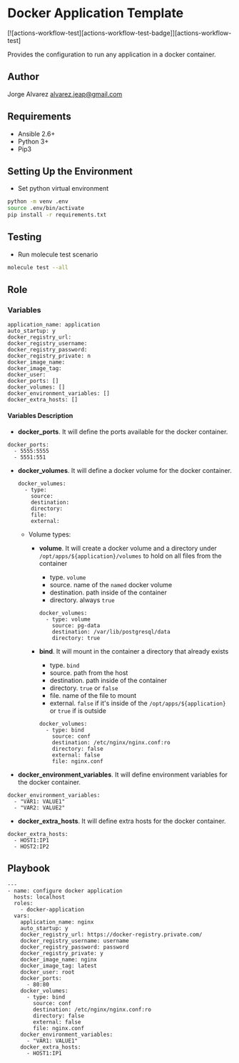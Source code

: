 # **Docker Application Template**

[![actions-workflow-test][actions-workflow-test-badge]][actions-workflow-test]

Provides the configuration to run any application in a docker container.

## **Author**

Jorge Alvarez <alvarez.jeap@gmail.com>

## **Requirements**

- Ansible 2.6+
- Python 3+
- Pip3

## **Setting Up the Environment**

- Set python virtual environment

```sh
python -m venv .env
source .env/bin/activate
pip install -r requirements.txt
```

## **Testing**

- Run molecule test scenario

```sh
molecule test --all
```

## **Role**

### **Variables**

```text
application_name: application
auto_startup: y
docker_registry_url:
docker_registry_username:
docker_registry_password:
docker_registry_private: n
docker_image_name:
docker_image_tag:
docker_user:
docker_ports: []
docker_volumes: []
docker_environment_variables: []
docker_extra_hosts: []
```

#### **Variables Description**

- **docker_ports**. It will define the ports available for the docker container.

```text
docker_ports:
  - 5555:5555
  - 5551:551
```

- **docker_volumes**. It will define a docker volume for the docker container.

  ```text
  docker_volumes:
    - type:
      source:
      destination:
      directory:
      file:
      external:
  ```

  - Volume types:
    - **volume**. It will create a docker volume and a directory under `/opt/apps/${application}/volumes` to hold on all files from the container
      - type. `volume`
      - source. name of the `named` docker volume
      - destination. path inside of the container
      - directory. always `true`

      ```text
      docker_volumes: 
        - type: volume
          source: pg-data
          destination: /var/lib/postgresql/data
          directory: true
      ```

    - **bind**. It will mount in the container a directory that already exists
      - type. `bind`
      - source. path from the host
      - destination. path inside of the container
      - directory. `true` or `false`
      - file. name of the file to mount
      - external. `false` if it's inside of the `/opt/apps/${application}` or `true` if is outside

      ```text
      docker_volumes:
        - type: bind
          source: conf
          destination: /etc/nginx/nginx.conf:ro
          directory: false
          external: false
          file: nginx.conf
      ```

- **docker_environment_variables**. It will define environment variables for the docker container.

```text
docker_environment_variables:
  - "VAR1: VALUE1"
  - "VAR2: VALUE2"
```

- **docker_extra_hosts**. It will define extra hosts for the docker container.

```text
docker_extra_hosts:
  - HOST1:IP1
  - HOST2:IP2
```

## **Playbook**

```text
---
- name: configure docker application
  hosts: localhost
  roles:
    - docker-application
  vars:
    application_name: nginx
    auto_startup: y
    docker_registry_url: https://docker-registry.private.com/
    docker_registry_username: username
    docker_registry_password: password
    docker_registry_private: y
    docker_image_name: nginx
    docker_image_tag: latest
    docker_user: root
    docker_ports:
      - 80:80
    docker_volumes:
      - type: bind
        source: conf
        destination: /etc/nginx/nginx.conf:ro
        directory: false
        external: false
        file: nginx.conf
    docker_environment_variables:
      - "VAR1: VALUE1"
    docker_extra_hosts:
      - HOST1:IP1
```

